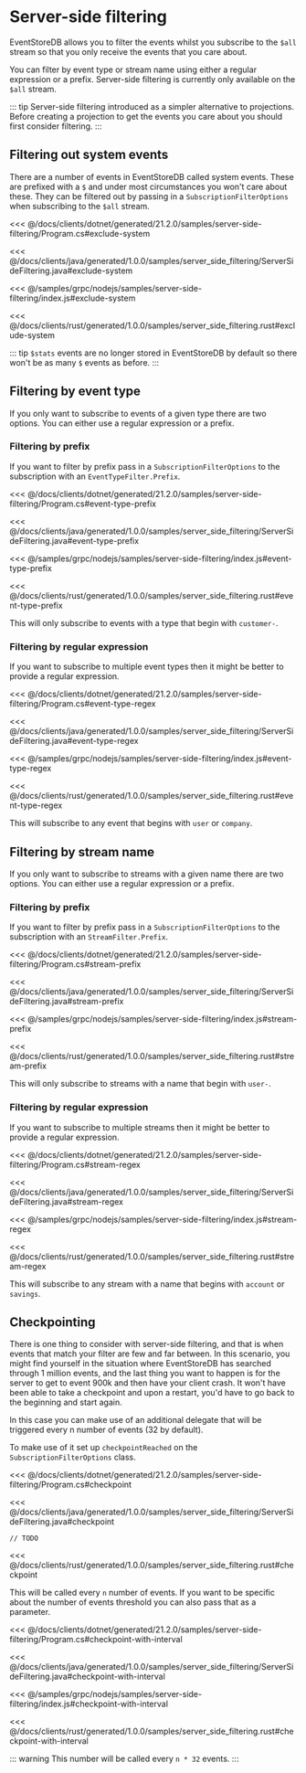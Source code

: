 # Server-side filtering

EventStoreDB allows you to filter the events whilst you subscribe to the `$all` stream so that you only receive the events that you care about.

You can filter by event type or stream name using either a regular expression or a prefix. Server-side filtering is currently only available on the `$all` stream.

::: tip
Server-side filtering introduced as a simpler alternative to projections. Before creating a projection to get the events you care about you should first consider filtering.
:::

## Filtering out system events

There are a number of events in EventStoreDB called system events. These are prefixed with a `$` and under most circumstances you won't care about these. They can be filtered out by passing in a `SubscriptionFilterOptions` when subscribing to the `$all` stream.

<xode-group>
<xode-block title="C#">

<<< @/docs/clients/dotnet/generated/21.2.0/samples/server-side-filtering/Program.cs#exclude-system
</xode-block>
<xode-block title="Java">

<<< @/docs/clients/java/generated/1.0.0/samples/server_side_filtering/ServerSideFiltering.java#exclude-system
</xode-block>
<xode-block title="NodeJS">

<<< @/samples/grpc/nodejs/samples/server-side-filtering/index.js#exclude-system
</xode-block>
<xode-block title="Rust">

<<< @/docs/clients/rust/generated/1.0.0/samples/server_side_filtering.rust#exclude-system
</xode-block>
</xode-group>

::: tip
`$stats` events are no longer stored in EventStoreDB by default so there won't be as many `$` events as before.
:::

## Filtering by event type

If you only want to subscribe to events of a given type there are two options. You can either use a regular expression or a prefix.

### Filtering by prefix

If you want to filter by prefix pass in a `SubscriptionFilterOptions` to the subscription with an `EventTypeFilter.Prefix`.

<xode-group>
<xode-block title="C#">

<<< @/docs/clients/dotnet/generated/21.2.0/samples/server-side-filtering/Program.cs#event-type-prefix
</xode-block>
<xode-block title="Java">

<<< @/docs/clients/java/generated/1.0.0/samples/server_side_filtering/ServerSideFiltering.java#event-type-prefix
</xode-block>
<xode-block title="NodeJS">

<<< @/samples/grpc/nodejs/samples/server-side-filtering/index.js#event-type-prefix
</xode-block>
<xode-block title="Rust">

<<< @/docs/clients/rust/generated/1.0.0/samples/server_side_filtering.rust#event-type-prefix
</xode-block>
</xode-group>

This will only subscribe to events with a type that begin with `customer-`.

### Filtering by regular expression

If you want to subscribe to multiple event types then it might be better to provide a regular expression.

<xode-group>
<xode-block title="C#">

<<< @/docs/clients/dotnet/generated/21.2.0/samples/server-side-filtering/Program.cs#event-type-regex
</xode-block>
<xode-block title="Java">

<<< @/docs/clients/java/generated/1.0.0/samples/server_side_filtering/ServerSideFiltering.java#event-type-regex
</xode-block>
<xode-block title="NodeJS">

<<< @/samples/grpc/nodejs/samples/server-side-filtering/index.js#event-type-regex
</xode-block>
<xode-block title="Rust">

<<< @/docs/clients/rust/generated/1.0.0/samples/server_side_filtering.rust#event-type-regex
</xode-block>
</xode-group>

This will subscribe to any event that begins with `user` or `company`.

## Filtering by stream name

If you only want to subscribe to streams with a given name there are two options. You can either use a regular expression or a prefix.

### Filtering by prefix

If you want to filter by prefix pass in a `SubscriptionFilterOptions` to the subscription with an `StreamFilter.Prefix`.

<xode-group>
<xode-block title="C#">

<<< @/docs/clients/dotnet/generated/21.2.0/samples/server-side-filtering/Program.cs#stream-prefix
</xode-block>
<xode-block title="Java">

<<< @/docs/clients/java/generated/1.0.0/samples/server_side_filtering/ServerSideFiltering.java#stream-prefix
</xode-block>
<xode-block title="NodeJS">

<<< @/samples/grpc/nodejs/samples/server-side-filtering/index.js#stream-prefix
</xode-block>
<xode-block title="Rust">

<<< @/docs/clients/rust/generated/1.0.0/samples/server_side_filtering.rust#stream-prefix
</xode-block>
</xode-group>

This will only subscribe to streams with a name that begin with `user-`.

### Filtering by regular expression

If you want to subscribe to multiple streams then it might be better to provide a regular expression.

<xode-group>
<xode-block title="C#">

<<< @/docs/clients/dotnet/generated/21.2.0/samples/server-side-filtering/Program.cs#stream-regex
</xode-block>
<xode-block title="Java">

<<< @/docs/clients/java/generated/1.0.0/samples/server_side_filtering/ServerSideFiltering.java#stream-regex
</xode-block>
<xode-block title="NodeJS">

<<< @/samples/grpc/nodejs/samples/server-side-filtering/index.js#stream-regex
</xode-block>
<xode-block title="Rust">

<<< @/docs/clients/rust/generated/1.0.0/samples/server_side_filtering.rust#stream-regex
</xode-block>
</xode-group>

This will subscribe to any stream with a name that begins with `account` or `savings`.

## Checkpointing

There is one thing to consider with server-side filtering, and that is when events that match your filter are few and far between. In this scenario, you might find yourself in the situation where EventStoreDB has searched through 1 million events, and the last thing you want to happen is for the server to get to event 900k and then have your client crash. It won't have been able to take a checkpoint and upon a restart, you'd have to go back to the beginning and start again.

In this case you can make use of an additional delegate that will be triggered every n number of events (32 by default).

To make use of it set up `checkpointReached` on the `SubscriptionFilterOptions` class.

<xode-group>
<xode-block title="C#">

<<< @/docs/clients/dotnet/generated/21.2.0/samples/server-side-filtering/Program.cs#checkpoint
</xode-block>
<xode-block title="Java">

<<< @/docs/clients/java/generated/1.0.0/samples/server_side_filtering/ServerSideFiltering.java#checkpoint
</xode-block>
<xode-block title="NodeJS">

```
// TODO
```
</xode-block>
<xode-block title="Rust">

<<< @/docs/clients/rust/generated/1.0.0/samples/server_side_filtering.rust#checkpoint
</xode-block>
</xode-group>

 This will be called every `n` number of events. If you want to be specific about the number of events threshold you can also pass that as a parameter.

<xode-group>
<xode-block title="C#">

<<< @/docs/clients/dotnet/generated/21.2.0/samples/server-side-filtering/Program.cs#checkpoint-with-interval
</xode-block>
<xode-block title="Java">

<<< @/docs/clients/java/generated/1.0.0/samples/server_side_filtering/ServerSideFiltering.java#checkpoint-with-interval
</xode-block>
<xode-block title="NodeJS">

<<< @/samples/grpc/nodejs/samples/server-side-filtering/index.js#checkpoint-with-interval
</xode-block>
<xode-block title="Rust">

<<< @/docs/clients/rust/generated/1.0.0/samples/server_side_filtering.rust#checkpoint-with-interval
</xode-block>
</xode-group>

::: warning
This number will be called every `n * 32` events.
:::
